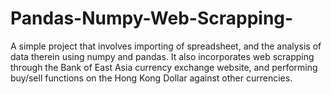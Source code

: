 # Pandas-Numpy-Web-Scrapping-

A simple project that involves importing of spreadsheet, and the analysis of data therein using numpy and pandas. 
It also incorporates web scrapping through the Bank of East Asia currency exchange website, and performing buy/sell
functions on the Hong Kong Dollar against other currencies.
